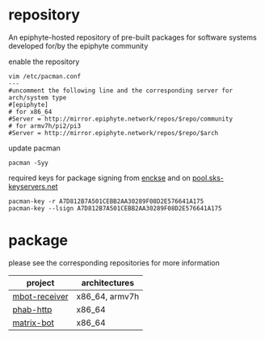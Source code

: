 repository
===

An epiphyte-hosted repository of pre-built packages for software systems developed for/by the epiphyte community

enable the repository
```
vim /etc/pacman.conf
---
#uncomment the following line and the corresponding server for arch/system type
#[epiphyte]
# for x86_64
#Server = http://mirror.epiphyte.network/repos/$repo/community
# for armv7h/pi2/pi3
#Server = http://mirror.epiphyte.network/repos/$repo/$arch
```

update pacman
```
pacman -Syy
```

required keys for package signing from [enckse](https://github.com/enckse) and on [pool.sks-keyservers.net](http://pool.sks-keyservers.net/pks/lookup?op=vindex&fingerprint=on&search=0xF08D2E576641A175)
```
pacman-key -r A7D812B7A501CEBB2AA30289F08D2E576641A175
pacman-key --lsign A7D812B7A501CEBB2AA30289F08D2E576641A175
```

# package

please see the corresponding repositories for more information

| project | architectures |
| --- | --- |
| [mbot-receiver](https://github.com/epiphyte/synapse-tools) | x86_64, armv7h |
| [phab-http](https://github.com/epiphyte/synapse-tools) | x86_64 |
| [matrix-bot](https://github.com/epiphyte/matrix-bot) | x86_64 |
